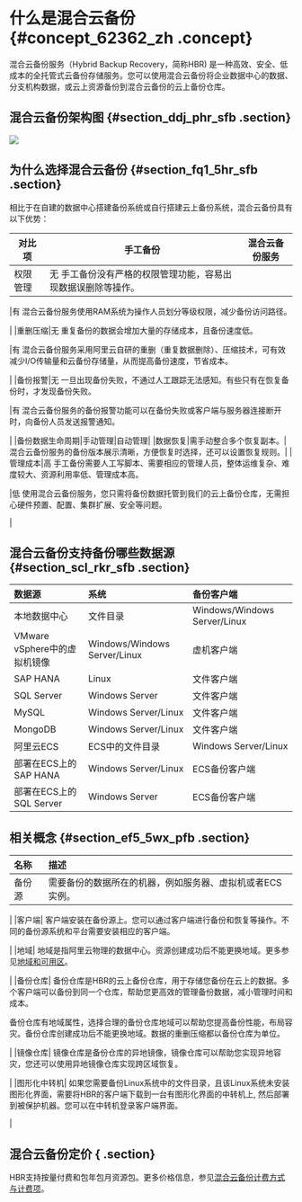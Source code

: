 # 什么是混合云备份 {#concept_62362_zh .concept}

混合云备份服务（Hybrid Backup Recovery，简称HBR\) 是一种高效、安全、低成本的全托管式云备份存储服务。您可以使用混合云备份将企业数据中心的数据、分支机构数据，或云上资源备份到混合云备份的云上备份仓库。

## 混合云备份架构图 {#section_ddj_phr_sfb .section}

 ![](http://static-aliyun-doc.oss-cn-hangzhou.aliyuncs.com/assets/img/40327/155745625221064_zh-CN.png)

## 为什么选择混合云备份 {#section_fq1_5hr_sfb .section}

相比于在自建的数据中心搭建备份系统或自行搭建云上备份系统，混合云备份具有以下优势：

|对比项|手工备份|混合云备份服务|
|---|----|-------|
|权限管理|无 手工备份没有严格的权限管理功能，容易出现数据误删除等操作。

 |有 混合云备份服务使用RAM系统为操作人员划分等级权限，减少备份访问路径。

 |
|重删压缩|无 重复备份的数据会增加大量的存储成本，且备份速度低。

 |有 混合云备份服务采用阿里云自研的重删（重复数据删除）、压缩技术，可有效减少I/O传输量和云备份存储量，从而提高备份速度，节省成本。

 |
|备份报警|无 一旦出现备份失败，不通过人工跟踪无法感知。有些只有在恢复备份时，才发现备份失败。

 |有 混合云备份服务的备份报警功能可以在备份失败或客户端与服务器连接断开时，向备份人员发送报警通知。

 |
|备份数据生命周期|手动管理|自动管理|
|数据恢复|需手动整合多个恢复副本。|混合云备份服务的备份版本展示清晰，方便恢复时选择，还可以设置恢复规则。|
|管理成本|高 手工备份需要人工写脚本、需要相应的管理人员，整体运维复杂、难度较大、资源利用率低、管理成本高。

 |低 使用混合云备份服务，您只需将备份数据托管到我们的云上备份仓库，无需担心硬件预置、配置、集群扩展、安全等问题。

 |

## 混合云备份支持备份哪些数据源 {#section_scl_rkr_sfb .section}

|数据源|系统|备份客户端|
|:--|:-|:----|
|本地数据中心|文件目录|Windows/Windows Server/Linux|文件客户端|
|VMware vSphere中的虚拟机镜像|Windows/Windows Server/Linux|虚机客户端|
|SAP HANA|Linux|文件客户端|
|SQL Server|Windows Server|文件客户端|
|MySQL|Windows Server/Linux|文件客户端|
|MongoDB|Windows Server/Linux|文件客户端|
|阿里云ECS|ECS中的文件目录|Windows Server/Linux|ECS备份客户端|
|部署在ECS上的SAP HANA|Windows Server/Linux|ECS备份客户端|
|部署在ECS上的SQL Server|Windows Server|ECS备份客户端|

## 相关概念 {#section_ef5_5wx_pfb .section}

|名称|描述|
|:-|:-|
|备份源| 需要备份的数据所在的机器，例如服务器、虚拟机或者ECS实例。

 |
|客户端| 客户端安装在备份源上。您可以通过客户端进行备份和恢复等操作。不同的备份源系统和平台需要安装相应的客户端。

 |
|地域| 地域是指阿里云物理的数据中心。资源创建成功后不能更换地域。更多参见[地域和可用区](../../../../../cn.zh-CN/通用参考/地域和可用区.md)。

 |
|备份仓库| 备份仓库是HBR的云上备份仓库，用于存储您备份在云上的数据。多个客户端可以备份到同一个仓库，帮助您更高效的管理备份数据，减小管理时间和成本。

 备份仓库有地域属性，选择合理的备份仓库地域可以帮助您提高备份性能，布局容灾。备份仓库创建成功后不能更换地域。数据的重删压缩都以备份仓库为单位。

 |
|镜像仓库| 镜像仓库是备份仓库的异地镜像，镜像仓库可以帮助您实现异地容灾，您还可以使用异地镜像仓库实现跨区域恢复。

 |
|图形化中转机| 如果您需要备份Linux系统中的文件目录，且该Linux系统未安装图形化界面，需要将HBR的客户端下载到一台有图形化界面的中转机上, 然后部署到被保护机器。您可以在中转机登录客户端界面。

 |

## 混合云备份定价 { .section}

HBR支持按量付费和包年包月资源包。更多价格信息，参见[混合云备份计费方式与计费项](../cn.zh-CN/产品定价/计费方式与计费项.md)。

